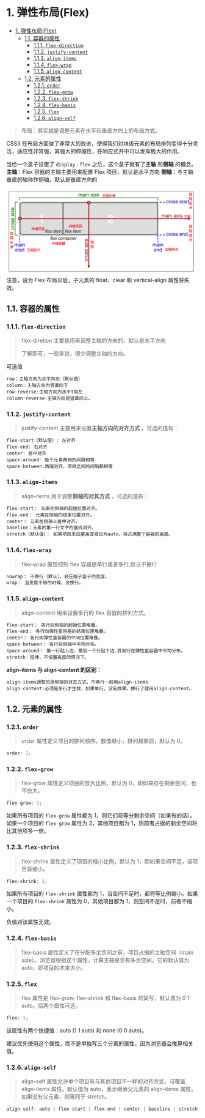 # 1. 弹性布局(Flex)

<!-- TOC -->

- [1. 弹性布局(Flex)](#1-弹性布局flex)
  - [1.1. 容器的属性](#11-容器的属性)
    - [1.1.1. `flex-direction`](#111-flex-direction)
    - [1.1.2. `justify-content`](#112-justify-content)
    - [1.1.3. `align-items`](#113-align-items)
    - [1.1.4. `flex-wrap`](#114-flex-wrap)
    - [1.1.5. `align-content`](#115-align-content)
  - [1.2. 元素的属性](#12-元素的属性)
    - [1.2.1. `order`](#121-order)
    - [1.2.2. `flex-grow`](#122-flex-grow)
    - [1.2.3. `flex-shrink`](#123-flex-shrink)
    - [1.2.4. `flex-basis`](#124-flex-basis)
    - [1.2.5. `flex`](#125-flex)
    - [1.2.6. `align-self`](#126-align-self)

<!-- /TOC -->

> 布局：其实就是调整元素在水平和垂直方向上的布局方式。

CSS3 在布局方面做了非常大的改进，使得我们对块级元素的布局排列变得十分灵活，适应性非常强，其强大的伸缩性，在响应式开中可以发挥极大的作用。

当给一个盒子设置了 `display：flex` 之后，这个盒子就有了**主轴** 和**侧轴** 的概念。
**主轴**：Flex 容器的主轴主要用来配置 Flex 项目，默认是水平方向
**侧轴**：与主轴垂直的轴称作侧轴，默认是垂直方向的

![伸缩布局](images/flex.png)
注意，设为 Flex 布局以后，子元素的 float、clear 和 vertical-align 属性将失效。

## 1.1. 容器的属性

### 1.1.1. `flex-direction`

> flex-diretion 主要是用来调整主轴的方向的，默认是水平方向
>
> 了解即可，一般来说，很少调整主轴的方向。

可选值

```javascript
row：主轴方向为水平向右（默认值）
column：主轴方向为竖直向下
row-reverse:主轴方向为水平t向左
column-reverse:主轴方向是竖直向上。
```

### 1.1.2. `justify-content`

> justify-content 主要用来设置**主轴方向的对齐方式** ，可选的值有：

```javascript
flex-start（默认值）: 左对齐
flex-end: 右对齐
center: 居中对齐
space-around: 每个元素两侧的间隔相等
space-between:两端对齐，项目之间的间隔都相等
```

### 1.1.3. `align-items`

> align-items 用于调整**侧轴的对其方式** ，可选的值有：

```javascript
flex-start： 元素在侧轴的起始位置对齐。
flex-end： 元素在侧轴的结束位置对齐。
center： 元素在侧轴上居中对齐。
baseline：元素的第一行文字的基线对齐。
stretch（默认值）： 如果项目未设置高度或设为auto，将占满整个容器的高度。
```

### 1.1.4. `flex-wrap`

> flex-wrap 属性控制 flex 容器是单行或者多行,默认不换行

```javascript
nowrap： 不换行（默认），会压缩子盒子的宽度。
wrap： 当宽度不够的时候，会换行。
```

### 1.1.5. `align-content`

> align-content 用来设置多行的 flex 容器的排列方式。

```javascript
flex-start： 各行向侧轴的起始位置堆叠。
flex-end： 各行向弹性盒容器的结束位置堆叠。
center： 各行向弹性盒容器的中间位置堆叠。
space-between： 各行在侧轴中平均分布。
space-around： 第一行贴上边，最后一个行贴下边,其他行在弹性盒容器中平均分布。
stretch：拉伸，不设置高度的情况下。
```

**align-items 与 align-content 的区别**：

```javascript
align-items调整的是侧轴的对其方式，不换行一般用align-items
align-content:必须是多行才生效，如果单行，没有效果。换行了就用align-content。
```

## 1.2. 元素的属性

### 1.2.1. `order`

> order 属性定义项目的排列顺序。数值越小，排列越靠前，默认为 0。

```javascript
order: 1;
```

### 1.2.2. `flex-grow`

> flex-grow 属性定义项目的放大比例，默认为 0，即如果存在剩余空间，也不放大。

```javascript
flex-grow: 1;
```

如果所有项目的 `flex-grow` 属性都为 1，则它们将等分剩余空间（如果有的话）。如果一个项目的 `flex-grow` 属性为 2，其他项目都为 1，则前者占据的剩余空间将比其他项多一倍。

### 1.2.3. `flex-shrink`

> flex-shrink 属性定义了项目的缩小比例，默认为 1，即如果空间不足，该项目将缩小。

```javascript
flex-shrink: 1;
```

如果所有项目的 `flex-shrink` 属性都为 1，当空间不足时，都将等比例缩小。如果一个项目的 `flex-shrink` 属性为 0，其他项目都为 1，则空间不足时，前者不缩小。

负值对该属性无效。

### 1.2.4. `flex-basis`

> flex-basis 属性定义了在分配多余空间之前，项目占据的主轴空间（main size）。浏览器根据这个属性，计算主轴是否有多余空间。它的默认值为 auto，即项目的本来大小。

### 1.2.5. `flex`

> flex 属性是 flex-grow, flex-shrink 和 flex-basis 的简写，默认值为 0 1 auto。后两个属性可选。

```javascript
flex: 1;
```

该属性有两个快捷值：auto (1 1 auto) 和 none (0 0 auto)。

建议优先使用这个属性，而不是单独写三个分离的属性，因为浏览器会推算相关值。

### 1.2.6. `align-self`

> align-self 属性允许单个项目有与其他项目不一样的对齐方式，可覆盖 align-items 属性。默认值为 auto，表示继承父元素的 align-items 属性，如果没有父元素，则等同于 stretch。

```javascript
align-self: auto | flex-start | flex-end | center | baseline | stretch;
```

